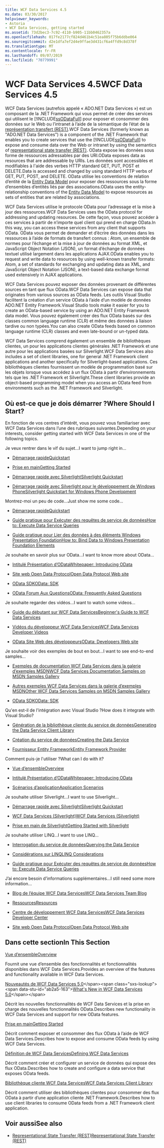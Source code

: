 ```yaml
---
title: WCF Data Services 4.5
ms.date: 03/30/2017
helpviewer_keywords:
- Astoria
- WCF Data Services, getting started
ms.assetid: 73d2bec3-7c92-4110-b905-11bb0462357a
ms.openlocfilehash: 017fe2177cf824d461b4c51ea805f75b6ddbe064
ms.sourcegitcommit: d2e1dfa7ef2d4e9ffae3d431cf6a4ffd9c8d378f
ms.translationtype: MT
ms.contentlocale: fr-FR
ms.lasthandoff: 09/07/2019
ms.locfileid: "70779991"
---
```

# <a name="wcf-data-services-45"></a><span data-ttu-id="ab2a5-102">WCF Data Services 4.5</span><span class="sxs-lookup"><span data-stu-id="ab2a5-102">WCF Data Services 4.5</span></span>

<span data-ttu-id="ab2a5-103">WCF Data Services (autrefois appelé « ADO.NET Data Services ») est un composant de la .NET Framework qui vous permet de créer des services qui utilisent le [!INCLUDE[ssODataFull](../../../../includes/ssodatafull-md.md)] pour exposer et consommer des données sur le Web ou l’intranet à l’aide de la sémantique de l’état de la [représentation transfert (REST)](https://go.microsoft.com/fwlink/?LinkId=113919).</span><span class="sxs-lookup"><span data-stu-id="ab2a5-103">WCF Data Services (formerly known as "ADO.NET Data Services") is a component of the .NET Framework that enables you to create services that use the [!INCLUDE[ssODataFull](../../../../includes/ssodatafull-md.md)] to expose and consume data over the Web or intranet by using the semantics of [representational state transfer (REST)](https://go.microsoft.com/fwlink/?LinkId=113919).</span></span> <span data-ttu-id="ab2a5-104">OData expose les données sous forme de ressources adressables par des URI.</span><span class="sxs-lookup"><span data-stu-id="ab2a5-104">OData exposes data as resources that are addressable by URIs.</span></span> <span data-ttu-id="ab2a5-105">Les données sont accessibles et modifiables à l'aide des verbes HTTP standard GET, PUT, POST et DELETE.</span><span class="sxs-lookup"><span data-stu-id="ab2a5-105">Data is accessed and changed by using standard HTTP verbs of GET, PUT, POST, and DELETE.</span></span> <span data-ttu-id="ab2a5-106">OData utilise les conventions de relation d’entité de la [Entity Data Model](../adonet/entity-data-model.md) pour exposer des ressources sous la forme d’ensembles d’entités liés par des associations.</span><span class="sxs-lookup"><span data-stu-id="ab2a5-106">OData uses the entity-relationship conventions of the [Entity Data Model](../adonet/entity-data-model.md) to expose resources as sets of entities that are related by associations.</span></span>

<span data-ttu-id="ab2a5-107">WCF Data Services utilise le protocole OData pour l’adressage et la mise à jour des ressources.</span><span class="sxs-lookup"><span data-stu-id="ab2a5-107">WCF Data Services uses the OData protocol for addressing and updating resources.</span></span> <span data-ttu-id="ab2a5-108">De cette façon, vous pouvez accéder à ces services à partir de n’importe quel client qui prend en charge OData.</span><span class="sxs-lookup"><span data-stu-id="ab2a5-108">In this way, you can access these services from any client that supports OData.</span></span> <span data-ttu-id="ab2a5-109">OData vous permet de demander et d’écrire des données dans les ressources à l’aide de formats de transfert connus : Atom, un ensemble de normes pour l’échange et la mise à jour de données au format XML, et JavaScript Object Notation (JSON), un format d’échange de données textuel utilisé largement dans les applications AJAX.</span><span class="sxs-lookup"><span data-stu-id="ab2a5-109">OData enables you to request and write data to resources by using well-known transfer formats: Atom, a set of standards for exchanging and updating data as XML, and JavaScript Object Notation (JSON), a text-based data exchange format used extensively in AJAX applications.</span></span>

<span data-ttu-id="ab2a5-110">WCF Data Services pouvez exposer des données provenant de différentes sources en tant que flux OData.</span><span class="sxs-lookup"><span data-stu-id="ab2a5-110">WCF Data Services can expose data that originates from various sources as OData feeds.</span></span> <span data-ttu-id="ab2a5-111">Les outils Visual Studio facilitent la création d’un service OData à l’aide d’un modèle de données ADO.NET Entity Framework.</span><span class="sxs-lookup"><span data-stu-id="ab2a5-111">Visual Studio tools make it easier for you to create an OData-based service by using an ADO.NET Entity Framework data model.</span></span> <span data-ttu-id="ab2a5-112">Vous pouvez également créer des flux OData basés sur des classes common language runtime (CLR) et même des données à liaison tardive ou non typées.</span><span class="sxs-lookup"><span data-stu-id="ab2a5-112">You can also create OData feeds based on common language runtime (CLR) classes and even late-bound or un-typed data.</span></span>

<span data-ttu-id="ab2a5-113">WCF Data Services comprend également un ensemble de bibliothèques clientes, un pour les applications clientes générales .NET Framework et une autre pour les applications basées sur Silverlight.</span><span class="sxs-lookup"><span data-stu-id="ab2a5-113">WCF Data Services also includes a set of client libraries, one for general .NET Framework client applications and another specifically for Silverlight-based applications.</span></span> <span data-ttu-id="ab2a5-114">Ces bibliothèques clientes fournissent un modèle de programmation basé sur les objets lorsque vous accédez à un flux OData à partir d’environnements tels que les .NET Framework et Silverlight.</span><span class="sxs-lookup"><span data-stu-id="ab2a5-114">These client libraries provide an object-based programming model when you access an OData feed from environments such as the .NET Framework and Silverlight.</span></span>

## <a name="where-should-i-start"></a><span data-ttu-id="ab2a5-115">Où est-ce que je dois démarrer ?</span><span class="sxs-lookup"><span data-stu-id="ab2a5-115">Where Should I Start?</span></span>

<span data-ttu-id="ab2a5-116">En fonction de vos centres d’intérêt, vous pouvez vous familiariser avec WCF Data Services dans l’une des rubriques suivantes.</span><span class="sxs-lookup"><span data-stu-id="ab2a5-116">Depending on your interests, consider getting started with WCF Data Services in one of the following topics.</span></span>

<span data-ttu-id="ab2a5-117">Je veux rentrer dans le vif du sujet...</span><span class="sxs-lookup"><span data-stu-id="ab2a5-117">I want to jump right in...</span></span>

- [<span data-ttu-id="ab2a5-118">Démarrage rapide</span><span class="sxs-lookup"><span data-stu-id="ab2a5-118">Quickstart</span></span>](quickstart-wcf-data-services.md)

- [<span data-ttu-id="ab2a5-119">Prise en main</span><span class="sxs-lookup"><span data-stu-id="ab2a5-119">Getting Started</span></span>](getting-started-with-wcf-data-services.md)

- [<span data-ttu-id="ab2a5-120">Démarrage rapide avec Silverlight</span><span class="sxs-lookup"><span data-stu-id="ab2a5-120">Silverlight Quickstart</span></span>](https://go.microsoft.com/fwlink/?LinkID=192782)

- [<span data-ttu-id="ab2a5-121">Démarrage rapide avec Silverlight pour le développement de Windows Phone</span><span class="sxs-lookup"><span data-stu-id="ab2a5-121">Silverlight Quickstart for Windows Phone Development</span></span>](https://go.microsoft.com/fwlink/?LinkID=214535)

<span data-ttu-id="ab2a5-122">Montrez-moi un peu de code...</span><span class="sxs-lookup"><span data-stu-id="ab2a5-122">Just show me some code...</span></span>

- [<span data-ttu-id="ab2a5-123">Démarrage rapide</span><span class="sxs-lookup"><span data-stu-id="ab2a5-123">Quickstart</span></span>](quickstart-wcf-data-services.md)

- [<span data-ttu-id="ab2a5-124">Guide pratique pour Exécuter des requêtes de service de données</span><span class="sxs-lookup"><span data-stu-id="ab2a5-124">How to: Execute Data Service Queries</span></span>](how-to-execute-data-service-queries-wcf-data-services.md)

- [<span data-ttu-id="ab2a5-125">Guide pratique pour Lier des données à des éléments Windows Presentation Foundation</span><span class="sxs-lookup"><span data-stu-id="ab2a5-125">How to: Bind Data to Windows Presentation Foundation Elements</span></span>](bind-data-to-wpf-elements-wcf-data-services.md)

<span data-ttu-id="ab2a5-126">Je souhaite en savoir plus sur OData...</span><span class="sxs-lookup"><span data-stu-id="ab2a5-126">I want to know more about OData...</span></span>

- [<span data-ttu-id="ab2a5-127">Intitulé Présentation d’OData</span><span class="sxs-lookup"><span data-stu-id="ab2a5-127">Whitepaper: Introducing OData</span></span>](https://go.microsoft.com/fwlink/?LinkId=220867)

- [<span data-ttu-id="ab2a5-128">Site web Open Data Protocol</span><span class="sxs-lookup"><span data-stu-id="ab2a5-128">Open Data Protocol Web site</span></span>](https://go.microsoft.com/fwlink/?LinkID=184554)

- [<span data-ttu-id="ab2a5-129">OData SDK</span><span class="sxs-lookup"><span data-stu-id="ab2a5-129">OData: SDK</span></span>](https://go.microsoft.com/fwlink/?LinkID=185248)

- [<span data-ttu-id="ab2a5-130">OData Forum Aux Questions</span><span class="sxs-lookup"><span data-stu-id="ab2a5-130">OData: Frequently Asked Questions</span></span>](https://go.microsoft.com/fwlink/?LinkId=185867)

<span data-ttu-id="ab2a5-131">Je souhaite regarder des vidéos...</span><span class="sxs-lookup"><span data-stu-id="ab2a5-131">I want to watch some videos...</span></span>

- [<span data-ttu-id="ab2a5-132">Guide du débutant sur WCF Data Services</span><span class="sxs-lookup"><span data-stu-id="ab2a5-132">Beginner's Guide to WCF Data Services</span></span>](https://go.microsoft.com/fwlink/?LinkId=220864)

- [<span data-ttu-id="ab2a5-133">Vidéos du développeur WCF Data Services</span><span class="sxs-lookup"><span data-stu-id="ab2a5-133">WCF Data Services Developer Videos</span></span>](https://go.microsoft.com/fwlink/?LinkId=220861)

- [<span data-ttu-id="ab2a5-134">OData Site Web des développeurs</span><span class="sxs-lookup"><span data-stu-id="ab2a5-134">OData: Developers Web site</span></span>](https://go.microsoft.com/fwlink/?LinkId=185866)

<span data-ttu-id="ab2a5-135">Je souhaite voir des exemples de bout en bout...</span><span class="sxs-lookup"><span data-stu-id="ab2a5-135">I want to see end-to-end samples...</span></span>

- [<span data-ttu-id="ab2a5-136">Exemples de documentation WCF Data Services dans la galerie d’exemples MSDN</span><span class="sxs-lookup"><span data-stu-id="ab2a5-136">WCF Data Services Documentation Samples on MSDN Samples Gallery</span></span>](https://go.microsoft.com/fwlink/?LinkID=220865)

- [<span data-ttu-id="ab2a5-137">Autres exemples WCF Data Services dans la galerie d’exemples MSDN</span><span class="sxs-lookup"><span data-stu-id="ab2a5-137">Other WCF Data Services Samples on MSDN Samples Gallery</span></span>](https://go.microsoft.com/fwlink/?LinkId=220866)

- [<span data-ttu-id="ab2a5-138">OData SDK</span><span class="sxs-lookup"><span data-stu-id="ab2a5-138">OData: SDK</span></span>](https://go.microsoft.com/fwlink/?LinkID=185248)

<span data-ttu-id="ab2a5-139">Qu'en est-il de l'intégration avec Visual Studio ?</span><span class="sxs-lookup"><span data-stu-id="ab2a5-139">How does it integrate with Visual Studio?</span></span>

- [<span data-ttu-id="ab2a5-140">Génération de la bibliothèque cliente du service de données</span><span class="sxs-lookup"><span data-stu-id="ab2a5-140">Generating the Data Service Client Library</span></span>](generating-the-data-service-client-library-wcf-data-services.md)

- [<span data-ttu-id="ab2a5-141">Création du service de données</span><span class="sxs-lookup"><span data-stu-id="ab2a5-141">Creating the Data Service</span></span>](creating-the-data-service.md)

- [<span data-ttu-id="ab2a5-142">Fournisseur Entity Framework</span><span class="sxs-lookup"><span data-stu-id="ab2a5-142">Entity Framework Provider</span></span>](entity-framework-provider-wcf-data-services.md)

<span data-ttu-id="ab2a5-143">Comment puis-je l'utiliser ?</span><span class="sxs-lookup"><span data-stu-id="ab2a5-143">What can I do with it?</span></span>

- [<span data-ttu-id="ab2a5-144">Vue d’ensemble</span><span class="sxs-lookup"><span data-stu-id="ab2a5-144">Overview</span></span>](wcf-data-services-overview.md)

- [<span data-ttu-id="ab2a5-145">Intitulé Présentation d’OData</span><span class="sxs-lookup"><span data-stu-id="ab2a5-145">Whitepaper: Introducing OData</span></span>](https://go.microsoft.com/fwlink/?LinkId=220867)

- [<span data-ttu-id="ab2a5-146">Scénarios d’application</span><span class="sxs-lookup"><span data-stu-id="ab2a5-146">Application Scenarios</span></span>](application-scenarios-wcf-data-services.md)

<span data-ttu-id="ab2a5-147">Je souhaite utiliser Silverlight...</span><span class="sxs-lookup"><span data-stu-id="ab2a5-147">I want to use Silverlight...</span></span>

- [<span data-ttu-id="ab2a5-148">Démarrage rapide avec Silverlight</span><span class="sxs-lookup"><span data-stu-id="ab2a5-148">Silverlight Quickstart</span></span>](https://go.microsoft.com/fwlink/?LinkID=192782)

- [<span data-ttu-id="ab2a5-149">WCF Data Services (Silverlight)</span><span class="sxs-lookup"><span data-stu-id="ab2a5-149">WCF Data Services (Silverlight)</span></span>](https://go.microsoft.com/fwlink/?LinkID=143149)

- [<span data-ttu-id="ab2a5-150">Prise en main de Silverlight</span><span class="sxs-lookup"><span data-stu-id="ab2a5-150">Getting Started with Silverlight</span></span>](https://go.microsoft.com/fwlink/?LinkId=148366)

<span data-ttu-id="ab2a5-151">Je souhaite utiliser LINQ...</span><span class="sxs-lookup"><span data-stu-id="ab2a5-151">I want to use LINQ...</span></span>

- [<span data-ttu-id="ab2a5-152">Interrogation du service de données</span><span class="sxs-lookup"><span data-stu-id="ab2a5-152">Querying the Data Service</span></span>](querying-the-data-service-wcf-data-services.md)

- [<span data-ttu-id="ab2a5-153">Considérations sur LINQ</span><span class="sxs-lookup"><span data-stu-id="ab2a5-153">LINQ Considerations</span></span>](linq-considerations-wcf-data-services.md)

- [<span data-ttu-id="ab2a5-154">Guide pratique pour Exécuter des requêtes de service de données</span><span class="sxs-lookup"><span data-stu-id="ab2a5-154">How to: Execute Data Service Queries</span></span>](how-to-execute-data-service-queries-wcf-data-services.md)

<span data-ttu-id="ab2a5-155">J’ai encore besoin d’informations supplémentaires...</span><span class="sxs-lookup"><span data-stu-id="ab2a5-155">I still need some more information...</span></span>

- [<span data-ttu-id="ab2a5-156">Blog de l’équipe WCF Data Services</span><span class="sxs-lookup"><span data-stu-id="ab2a5-156">WCF Data Services Team Blog</span></span>](https://go.microsoft.com/fwlink/?LinkID=150511)

- [<span data-ttu-id="ab2a5-157">Ressources</span><span class="sxs-lookup"><span data-stu-id="ab2a5-157">Resources</span></span>](wcf-data-services-resources.md)

- [<span data-ttu-id="ab2a5-158">Centre de développement WCF Data Services</span><span class="sxs-lookup"><span data-stu-id="ab2a5-158">WCF Data Services Developer Center</span></span>](https://go.microsoft.com/fwlink/?LinkId=220868)

- [<span data-ttu-id="ab2a5-159">Site web Open Data Protocol</span><span class="sxs-lookup"><span data-stu-id="ab2a5-159">Open Data Protocol Web site</span></span>](https://go.microsoft.com/fwlink/?LinkID=184554)

## <a name="in-this-section"></a><span data-ttu-id="ab2a5-160">Dans cette section</span><span class="sxs-lookup"><span data-stu-id="ab2a5-160">In This Section</span></span>

[<span data-ttu-id="ab2a5-161">Vue d’ensemble</span><span class="sxs-lookup"><span data-stu-id="ab2a5-161">Overview</span></span>](wcf-data-services-overview.md)

<span data-ttu-id="ab2a5-162">Fournit une vue d’ensemble des fonctionnalités et fonctionnalités disponibles dans WCF Data Services.</span><span class="sxs-lookup"><span data-stu-id="ab2a5-162">Provides an overview of the features and functionality available in WCF Data Services.</span></span>

<span data-ttu-id="ab2a5-163">[Nouveautés de WCF Data Services 5,0](https://docs.microsoft.com/previous-versions/dotnet/wcf-data-services/ee373845(v=vs.103))</span><span class="sxs-lookup"><span data-stu-id="ab2a5-163">[What's New in WCF Data Services 5.0](https://docs.microsoft.com/previous-versions/dotnet/wcf-data-services/ee373845(v=vs.103))</span></span>

<span data-ttu-id="ab2a5-164">Décrit les nouvelles fonctionnalités de WCF Data Services et la prise en charge des nouvelles fonctionnalités OData.</span><span class="sxs-lookup"><span data-stu-id="ab2a5-164">Describes new functionality in WCF Data Services and support for new OData features.</span></span>

[<span data-ttu-id="ab2a5-165">Prise en main</span><span class="sxs-lookup"><span data-stu-id="ab2a5-165">Getting Started</span></span>](getting-started-with-wcf-data-services.md)

<span data-ttu-id="ab2a5-166">Décrit comment exposer et consommer des flux OData à l’aide de WCF Data Services.</span><span class="sxs-lookup"><span data-stu-id="ab2a5-166">Describes how to expose and consume OData feeds by using WCF Data Services.</span></span>

[<span data-ttu-id="ab2a5-167">Définition de WCF Data Services</span><span class="sxs-lookup"><span data-stu-id="ab2a5-167">Defining WCF Data Services</span></span>](defining-wcf-data-services.md)

<span data-ttu-id="ab2a5-168">Décrit comment créer et configurer un service de données qui expose des flux OData.</span><span class="sxs-lookup"><span data-stu-id="ab2a5-168">Describes how to create and configure a data service that exposes OData feeds.</span></span>

[<span data-ttu-id="ab2a5-169">Bibliothèque cliente WCF Data Services</span><span class="sxs-lookup"><span data-stu-id="ab2a5-169">WCF Data Services Client Library</span></span>](wcf-data-services-client-library.md)

<span data-ttu-id="ab2a5-170">Décrit comment utiliser des bibliothèques clientes pour consommer des flux OData à partir d’une application cliente .NET Framework.</span><span class="sxs-lookup"><span data-stu-id="ab2a5-170">Describes how to use client libraries to consume OData feeds from a .NET Framework client application.</span></span>

## <a name="see-also"></a><span data-ttu-id="ab2a5-171">Voir aussi</span><span class="sxs-lookup"><span data-stu-id="ab2a5-171">See also</span></span>

- [<span data-ttu-id="ab2a5-172">Representational State Transfer (REST)</span><span class="sxs-lookup"><span data-stu-id="ab2a5-172">Representational State Transfer (REST)</span></span>](https://go.microsoft.com/fwlink/?LinkId=113919)
